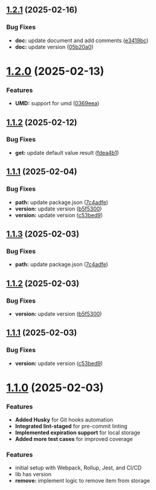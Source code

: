 ## [1.2.1](https://github.com/pankajbisht/opendb-store/compare/v1.2.0...v1.2.1) (2025-02-16)


### Bug Fixes

* **doc:** update document and add comments ([e3419bc](https://github.com/pankajbisht/opendb-store/commit/e3419bcc4b1994706f5e91195fc77ef0ad1642e2))
* **doc:** update version ([05b20a0](https://github.com/pankajbisht/opendb-store/commit/05b20a009cb2d131232d36c65c6c1cb02efbd570))

# [1.2.0](https://github.com/pankajbisht/opendb-store/compare/v1.1.2...v1.2.0) (2025-02-13)


### Features

* **UMD:** support for umd ([0369eea](https://github.com/pankajbisht/opendb-store/commit/0369eea126721f7662f2ef4fcbdc5ef8c2f1c266))

## [1.1.2](https://github.com/pankajbisht/opendb-store/compare/v1.1.1...v1.1.2) (2025-02-12)


### Bug Fixes

* **get:** update default value result ([fdea4b1](https://github.com/pankajbisht/opendb-store/commit/fdea4b134f7baf3e10ca3ee4c34ea900e5c35686))

## [1.1.1](https://github.com/pankajbisht/opendb-store/compare/v1.1.0...v1.1.1) (2025-02-04)


### Bug Fixes

* **path:** update package.json ([7c4adfe](https://github.com/pankajbisht/opendb-store/commit/7c4adfe0a1c65fc0c278dcf676c8f07f8063a42c))
* **version:** update version ([b5f5300](https://github.com/pankajbisht/opendb-store/commit/b5f5300a4d78ca770ea3abaecab5c26e83367ef0))
* **version:** update version ([c53bed9](https://github.com/pankajbisht/opendb-store/commit/c53bed927320efa46c66947a7524130b1c4c55cb))

## [1.1.3](https://github.com/pankajbisht/openDB/compare/v1.1.2...v1.1.3) (2025-02-03)


### Bug Fixes

* **path:** update package.json ([7c4adfe](https://github.com/pankajbisht/openDB/commit/7c4adfe0a1c65fc0c278dcf676c8f07f8063a42c))

## [1.1.2](https://github.com/pankajbisht/openDB/compare/v1.1.1...v1.1.2) (2025-02-03)


### Bug Fixes

* **version:** update version ([b5f5300](https://github.com/pankajbisht/openDB/commit/b5f5300a4d78ca770ea3abaecab5c26e83367ef0))

## [1.1.1](https://github.com/pankajbisht/openDB/compare/v1.1.0...v1.1.1) (2025-02-03)


### Bug Fixes

* **version:** update version ([c53bed9](https://github.com/pankajbisht/openDB/commit/c53bed927320efa46c66947a7524130b1c4c55cb))

# [1.1.0](https://github.com/pankajbisht/openDB/compare/v1.0.0...v1.1.0) (2025-02-03)


### Features

* **Added Husky** for Git hooks automation
* **Integrated lint-staged** for pre-commit linting
* **Implemented expiration support** for local storage
* **Added more test cases** for improved coverage

### Features

* initial setup with Webpack, Rollup, Jest, and CI/CD
* lib has version
* **remove:** implement logic to remove item from storage
